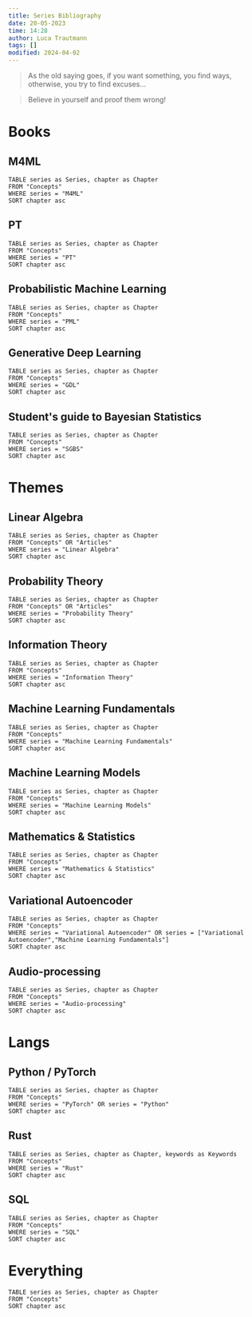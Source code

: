 ```yaml
---
title: Series Bibliography
date: 20-05-2023
time: 14:28
author: Luca Trautmann
tags: []
modified: 2024-04-02
---
```


> As the old saying goes, if you want something, you find ways, otherwise, you try to find excuses...

> Believe in yourself and proof them wrong!

# Books
## M4ML
```dataview
TABLE series as Series, chapter as Chapter
FROM "Concepts"
WHERE series = "M4ML"
SORT chapter asc
```

## PT
```dataview
TABLE series as Series, chapter as Chapter
FROM "Concepts"
WHERE series = "PT"
SORT chapter asc
```

## Probabilistic Machine Learning
```dataview
TABLE series as Series, chapter as Chapter
FROM "Concepts"
WHERE series = "PML"
SORT chapter asc
```

## Generative Deep Learning
```dataview
TABLE series as Series, chapter as Chapter
FROM "Concepts"
WHERE series = "GDL"
SORT chapter asc
```

## Student's guide to Bayesian Statistics
```dataview
TABLE series as Series, chapter as Chapter
FROM "Concepts"
WHERE series = "SGBS"
SORT chapter asc
```

# Themes

## Linear Algebra
```dataview
TABLE series as Series, chapter as Chapter
FROM "Concepts" OR "Articles"
WHERE series = "Linear Algebra"
SORT chapter asc
```

## Probability Theory
```dataview
TABLE series as Series, chapter as Chapter
FROM "Concepts" OR "Articles"
WHERE series = "Probability Theory"
SORT chapter asc
```

## Information Theory
```dataview
TABLE series as Series, chapter as Chapter
FROM "Concepts"
WHERE series = "Information Theory"
SORT chapter asc
```

## Machine Learning Fundamentals
```dataview
TABLE series as Series, chapter as Chapter
FROM "Concepts"
WHERE series = "Machine Learning Fundamentals"
SORT chapter asc
```

## Machine Learning Models
```dataview
TABLE series as Series, chapter as Chapter
FROM "Concepts"
WHERE series = "Machine Learning Models"
SORT chapter asc
```

## Mathematics & Statistics
```dataview
TABLE series as Series, chapter as Chapter
FROM "Concepts"
WHERE series = "Mathematics & Statistics"
SORT chapter asc
```

## Variational Autoencoder
```dataview
TABLE series as Series, chapter as Chapter
FROM "Concepts"
WHERE series = "Variational Autoencoder" OR series = ["Variational Autoencoder","Machine Learning Fundamentals"]
SORT chapter asc
```

## Audio-processing
```dataview
TABLE series as Series, chapter as Chapter
FROM "Concepts"
WHERE series = "Audio-processing"
SORT chapter asc
```

# Langs

## Python / PyTorch
```dataview
TABLE series as Series, chapter as Chapter
FROM "Concepts"
WHERE series = "PyTorch" OR series = "Python"
SORT chapter asc
```

## Rust
```dataview
TABLE series as Series, chapter as Chapter, keywords as Keywords
FROM "Concepts"
WHERE series = "Rust"
SORT chapter asc
```

## SQL
```dataview
TABLE series as Series, chapter as Chapter
FROM "Concepts"
WHERE series = "SQL"
SORT chapter asc
```



# Everything
```dataview
TABLE series as Series, chapter as Chapter
FROM "Concepts"
SORT chapter asc
```
